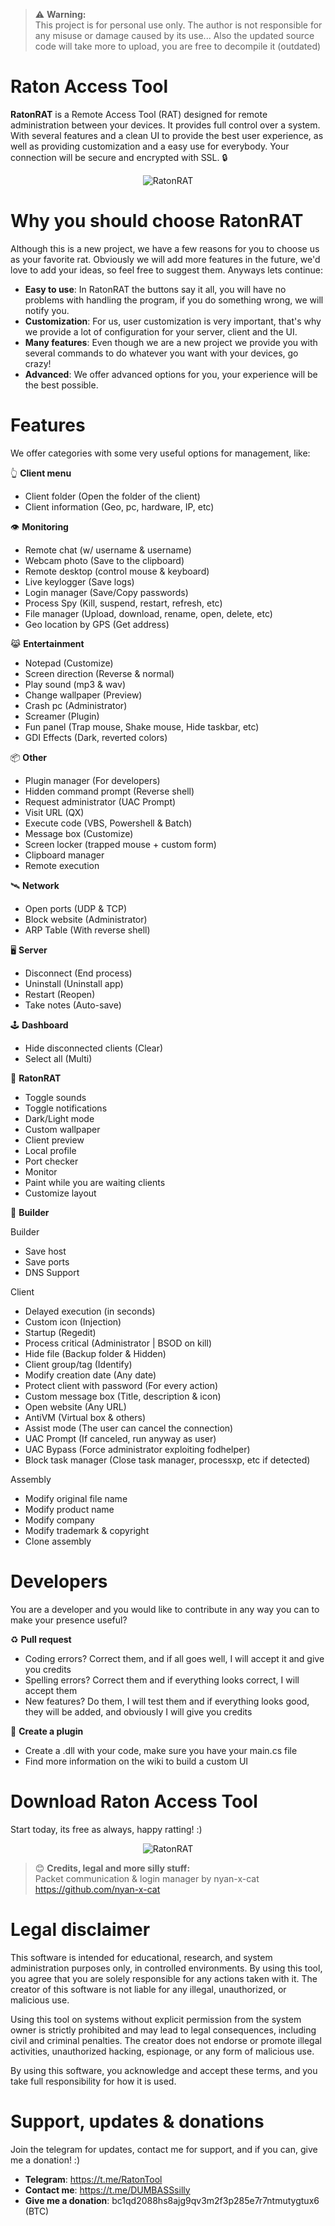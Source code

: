 > ⚠️ **Warning:**  
> This project is for personal use only. The author is not responsible for any misuse or damage caused by its use...
> Also the updated source code will take more to upload, you are free to decompile it (outdated)
# Raton Access Tool
**RatonRAT** is a Remote Access Tool (RAT) designed for remote administration between your devices. It provides full control over a system. With several features and a clean UI to provide the best user experience, as well as providing customization and a easy use for everybody. Your connection will be secure and encrypted with SSL. 🔒
<div style="text-align: center;">
  <img src="https://i.ibb.co/Mx2M5mj5/ad.png" alt="RatonRAT">
</div>

# Why you should choose RatonRAT
Although this is a new project, we have a few reasons for you to choose us as your favorite rat. Obviously we will add more features in the future, we'd love to add your ideas, so feel free to suggest them. Anyways lets continue:

- **Easy to use**: In RatonRAT the buttons say it all, you will have no problems with handling the program, if you do something wrong, we will notify you.
- **Customization**: For us, user customization is very important, that's why we provide a lot of configuration for your server, client and the UI.
- **Many features**: Even though we are a new project we provide you with several commands to do whatever you want with your devices, go crazy!
- **Advanced**: We offer advanced options for you, your experience will be the best possible.

# Features
We offer categories with some very useful options for management, like:

👆 **Client menu**
- Client folder (Open the folder of the client)
- Client information (Geo, pc, hardware, IP, etc)

👁️ **Monitoring**
- Remote chat (w/ username & username)
- Webcam photo (Save to the clipboard)
- Remote desktop (control mouse & keyboard)
- Live keylogger (Save logs)
- Login manager (Save/Copy passwords)
- Process Spy (Kill, suspend, restart, refresh, etc)
- File manager (Upload, download, rename, open, delete, etc)
- Geo location by GPS (Get address)
  
😹 **Entertainment**
- Notepad (Customize)
- Screen direction (Reverse & normal)
- Play sound (mp3 & wav)
- Change wallpaper (Preview)
- Crash pc (Administrator)
- Screamer (Plugin)
- Fun panel (Trap mouse, Shake mouse, Hide taskbar, etc)
- GDI Effects (Dark, reverted colors)

📦 **Other**
- Plugin manager (For developers)
- Hidden command prompt (Reverse shell)
- Request administrator (UAC Prompt)
- Visit URL (QX)
- Execute code (VBS, Powershell & Batch)
- Message box (Customize)
- Screen locker (trapped mouse + custom form)
- Clipboard manager
- Remote execution

🛰️ **Network**
- Open ports (UDP & TCP)
- Block website (Administrator)
- ARP Table (With reverse shell)

🖥️ **Server**
- Disconnect (End process)
- Uninstall (Uninstall app)
- Restart (Reopen)
- Take notes (Auto-save)

🕹️ **Dashboard**
- Hide disconnected clients (Clear)
- Select all (Multi)

🐀 **RatonRAT**
- Toggle sounds
- Toggle notifications
- Dark/Light mode
- Custom wallpaper
- Client preview
- Local profile
- Port checker
- Monitor
- Paint while you are waiting clients
- Customize layout
  
🔩 **Builder**

Builder
- Save host
- Save ports
- DNS Support
  
Client

- Delayed execution (in seconds)
- Custom icon (Injection)
- Startup (Regedit)
- Process critical (Administrator | BSOD on kill)
- Hide file (Backup folder & Hidden)
- Client group/tag (Identify)
- Modify creation date (Any date)
- Protect client with password (For every action)
- Custom message box (Title, description & icon)
- Open website (Any URL)
- AntiVM (Virtual box & others)
- Assist mode (The user can cancel the connection)
- UAC Prompt (If canceled, run anyway as user)
- UAC Bypass (Force administrator exploiting fodhelper)
- Block task manager (Close task manager, processxp, etc if detected)

Assembly
- Modify original file name
- Modify product name
- Modify company
- Modify trademark & copyright
- Clone assembly

# Developers
You are a developer and you would like to contribute in any way you can to make your presence useful?

♻️ **Pull request**
- Coding errors? Correct them, and if all goes well, I will accept it and give you credits
- Spelling errors? Correct them and if everything looks correct, I will accept them
- New features? Do them, I will test them and if everything looks good, they will be added, and obviously I will give you credits

📝 **Create a plugin**
- Create a .dll with your code, make sure you have your main.cs file
- Find more information on the wiki to build a custom UI

# Download Raton Access Tool
Start today, its free as always, happy ratting! :)
<div style="text-align: center;">
  <img src="https://i.ibb.co/wZXTN9kj/ad2.png" alt="RatonRAT">
</div>

> 😊 **Credits, legal and more silly stuff:**  
> Packet communication & login manager by nyan-x-cat
> https://github.com/nyan-x-cat

# Legal disclaimer

This software is intended for educational, research, and system administration purposes only, in controlled environments. By using this tool, you agree that you are solely responsible for any actions taken with it. The creator of this software is not liable for any illegal, unauthorized, or malicious use.

Using this tool on systems without explicit permission from the system owner is strictly prohibited and may lead to legal consequences, including civil and criminal penalties. The creator does not endorse or promote illegal activities, unauthorized hacking, espionage, or any form of malicious use.

By using this software, you acknowledge and accept these terms, and you take full responsibility for how it is used.

# Support, updates & donations
Join the telegram for updates, contact me for support, and if you can, give me a donation! :)
- **Telegram**: https://t.me/RatonTool
- **Contact me**: https://t.me/DUMBASSsilly
- **Give me a donation**: bc1qd2088hs8ajg9qv3m2f3p285e7r7ntmutygtux6 (BTC)

